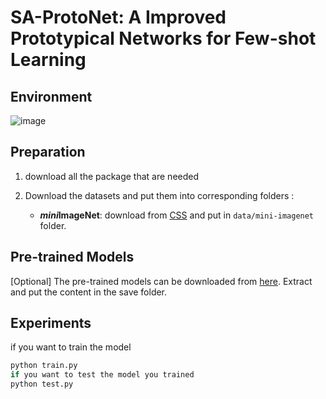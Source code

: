 # SA-ProtoNet: A Improved Prototypical Networks for Few-shot Learning


## Environment
![image](https://github.com/user-attachments/assets/f883f813-fa27-4af3-a0f2-23f3b256146d)

## Preparation
1. download all the package that are needed


2. Download the datasets and put them into corresponding folders :<br/>
    - ***mini*ImageNet**: download from [CSS](https://github.com/anyuexuan/CSS) and put in `data/mini-imagenet` folder.


## Pre-trained Models
[Optional] The pre-trained models can be downloaded from [here](https://drive.google.com/file/d/14IOHnVfVACpkhjj1o3ZjwG7YD4p6ULLM/view?usp=sharing). Extract and put the content in the save folder.

## Experiments
if you want to train the model 
```bash
python train.py
if you want to test the model you trained
python test.py



